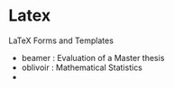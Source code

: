 # Latex
LaTeX Forms and Templates

* beamer : Evaluation of a Master thesis
* oblivoir : Mathematical Statistics
* 
